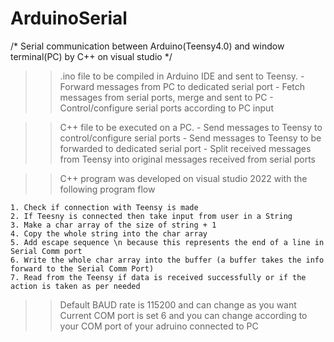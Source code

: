 # ArduinoSerial

/* Serial communication between Arduino(Teensy4.0) and window terminal(PC) by C++ on visual studio */

>> .ino file to be compiled in Arduino IDE and sent to Teensy.
  	- Forward messages from PC to dedicated serial port
  	- Fetch messages from serial ports, merge and sent to PC
  	- Control/configure serial ports according to PC input

>> C++ file to be executed on a PC.
  	- Send messages to Teensy to control/configure serial ports
  	- Send messages to Teensy to be forwarded to dedicated serial port
  	- Split received messages from Teensy into original messages received from serial
    	  ports


>> C++ program was developed on visual studio 2022 with the following program flow
	
	1. Check if connection with Teensy is made
	2. If Teesny is connected then take input from user in a String
	3. Make a char array of the size of string + 1
	4. Copy the whole string into the char array
	5. Add escape sequence \n because this represents the end of a line in Serial Comm port
	6. Write the whole char array into the buffer (a buffer takes the info forward to the Serial Comm Port)
	7. Read from the Teensy if data is received successfully or if the action is taken as per needed

>> Default BAUD rate is 115200 and can change as you want
>> Current COM port is set 6 and you can change according to your COM port of your adruino connected to PC
